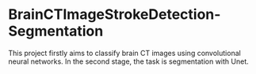 # BrainCTImageStrokeDetection-Segmentation
This project firstly aims to classify brain CT images using convolutional neural networks. In the second stage, the task is segmentation with Unet.
